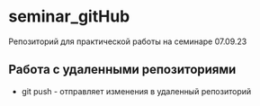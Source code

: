 ﻿# seminar_gitHub
Репозиторий для практической работы на семинаре 07.09.23
## Работа с удаленными репозиториями
* git push - отправляет изменения в удаленный репозиторий